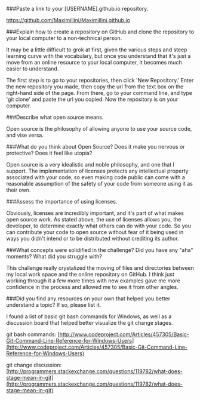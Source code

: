 ###Paste a link to your [USERNAME].github.io repository.

https://github.com/Maximillini/Maximillini.github.io

###Explain how to create a repository on GitHub and clone the repository to your local computer to a non-technical person.

It may be a little difficult to grok at first, given the various steps and steep learning curve with the vocabulary, but once you understand that it's just a move from an online resource to your local computer, it becomes much easier to understand.

The first step is to go to your repositories, then click 'New Repository.' Enter the new repository you made, then copy the url from the text box on the right-hand side of the page. From there, go to your command line, and type 'git clone' and paste the url you copied. Now the repository is on your computer. 

###Describe what open source means.

Open source is the philosophy of allowing anyone to use your source code, and vise versa.

###What do you think about Open Source? Does it make you nervous or protective? Does it feel like utopia?

Open source is a very idealistic and noble philosophy, and one that I support. The implementation of licenses protects any intellectual property associated with your code, so even making code public can come with a reasonable assumption of the safety of your code from someone using it as their own.

###Assess the importance of using licenses.

Obviously, licenses are incredibly important, and it's part of what makes open source work. As stated above, the use of licenses allows you, the developer, to determine exactly what others can do with your code. So you can contribute your code to open source without fear of it being used in ways you didn't intend or to be distributed without crediting its author.

###What concepts were solidified in the challenge? Did you have any "aha" moments? What did you struggle with?

This challenge really crystalized the moving of files and directories between my local work space and the online repository on GitHub. I think just working through it a few more times with new examples gave me more confidence in the process and allowed me to see it from other angles.

###Did you find any resources on your own that helped you better understand a topic? If so, please list it.

I found a list of basic git bash commands for Windows, as well as a discussion board that helped better visualize the git change stages.

git bash commands: [http://www.codeproject.com/Articles/457305/Basic-Git-Command-Line-Reference-for-Windows-Users](http://www.codeproject.com/Articles/457305/Basic-Git-Command-Line-Reference-for-Windows-Users)

git change discussion: [http://programmers.stackexchange.com/questions/119782/what-does-stage-mean-in-git](http://programmers.stackexchange.com/questions/119782/what-does-stage-mean-in-git)

